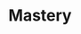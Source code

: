 ---
pid: llp140
title: Mastery
location_transcription: North Philly
coordinates: "[-75.153290490843, 39.995533822995]"
zipcode: 
gen_neighborhood: 
neighborhood: 
outside_phl: 
age: '12'
age_range: 6-13
instagram: 
image_file_name: llp_140.jpg
proposal_transcription: Mastery - women watering a flower with people under it.
topic: Unknown
topic_summary: '0'
type: Other No Form
keywords_other: 
credit: Kyla Goodwin
image_labels: 
twitter: 
facebook: 
permalink: "/monuments/llp140/"
layout: item-page
---